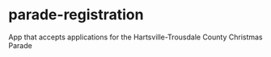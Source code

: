 # parade-registration
App that accepts applications for the Hartsville-Trousdale County Christmas Parade
